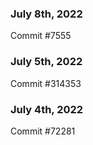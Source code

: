 ### July 8th, 2022

Commit #7555

### July 5th, 2022

Commit #314353


### July 4th, 2022

Commit #72281
